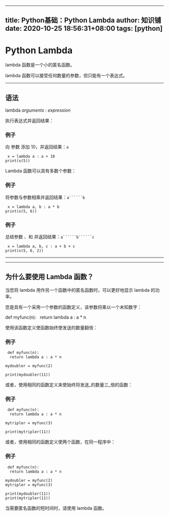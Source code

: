 
---
title: Python基础：Python Lambda
author: 知识铺
date: 2020-10-25 18:56:31+08:00
tags: [python]
---
# Python Lambda


lambda 函数是一个小的匿名函数。

lambda 函数可以接受任何数量的参数，但只能有一个表达式。

* * *

## 语法

 lambda _arguments_ : _expression_

执行表达式并返回结果：

### 例子

<font _mstmutation="1" _msthash="220480" _msttexthash="74227335">向 参数 添加 10，并返回结果：</font>```a```
```
 x = lambda a : a + 10
print(x(5))

```

Lambda 函数可以具有多数个参数：

### 例子

<font _mstmutation="1" _msthash="220922" _msttexthash="74341046">将参数与参数相乘并返回结果：</font>```a``````b```
```
 x = lambda a, b : a * b
print(x(5, 6))

```

### 例子

<font _mstmutation="1" _msthash="221143" _msttexthash="59657650">总结参数 、和 并返回结果：</font>```a``````b``````c```
```
 x = lambda a, b, c : a + b + c
print(x(5, 6, 2))

```

* * *

* * *

## 为什么要使用 Lambda 函数？

当您将 lambda 用作另一个函数中的匿名函数时，可以更好地显示 lambda 的功率。

您是具有一个采用一个参数的函数定义，该参数将乘以一个未知数字：

 def myfunc(n):
  return lambda a : a * n

使用该函数定义使函数始终使发送的数量翻倍：

### 例子
```
 def myfunc(n):
  return lambda a : a * n

mydoubler = myfunc(2)

print(mydoubler(11))

```

或者，使用相同的函数定义来使始终将发送_的数量三_倍的函数：

### 例子
```
 def myfunc(n):
  return lambda a : a * n

mytripler = myfunc(3)

print(mytripler(11))

```

或者，使用相同的函数定义使两个函数，在同一程序中：

### 例子
```
 def myfunc(n):
  return lambda a : a * n

mydoubler = myfunc(2)
mytripler = myfunc(3)

print(mydoubler(11))
print(mytripler(11))

```

当需要匿名函数的短时间时，请使用 lambda 函数。

